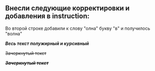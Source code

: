 ## Внесли следующие корректировки и добавления в instruction:

Во второй строке добавили к слову "олна" букву "в" и получилось "волна"

***Весь текст полужирный и курсивный***

~~Зачеркнутый текст~~

~~***Зачеркнутый текст***~~